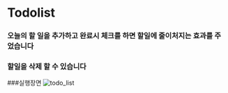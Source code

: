# Todolist
### 오늘의 할 일을 추가하고 완료시 체크를 하면 할일에 줄이처지는 효과를 주었습니다
### 할일을 삭제 할 수 있습니다

###실행장면
![todo_list](https://user-images.githubusercontent.com/90132197/164191130-4fad8ed7-7c0f-42fe-8d30-0ae056a58f41.gif)
